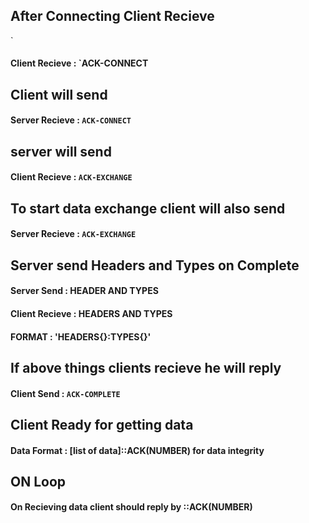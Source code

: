 ## After Connecting Client Recieve
`
#### Client Recieve : `ACK-CONNECT

## Client will send

#### Server Recieve : `ACK-CONNECT`

## server will send 

#### Client Recieve : `ACK-EXCHANGE`

## To start data exchange client will also send 

#### Server Recieve : `ACK-EXCHANGE`

## Server send Headers and Types on Complete

#### Server Send : HEADER AND TYPES 
#### Client Recieve : HEADERS AND TYPES 
#### FORMAT : 'HEADERS{}:TYPES{}' 

## If above things clients recieve he will reply

#### Client Send : `ACK-COMPLETE`

## Client Ready for getting data

#### Data Format : [list of data]::ACK(NUMBER) for data integrity 

## ON Loop
#### On Recieving data client should reply by ::ACK(NUMBER) 